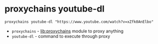 # proxychains youtube-dl

```txt
proxychains youtube-dl "https://www.youtube.com/watch?v=xZfk0AnElbo"
```

- `proxychains` - [lib:proxychains](/proxychains/how-to-install-proxychains-on-ubuntu-ubuntuversion) module to proxy anything
- `youtube-dl` - command to execute through proxy


